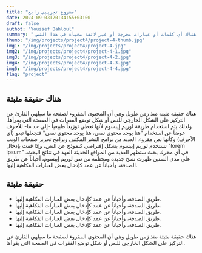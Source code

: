 ```yaml
---
title: "مشروع تجريبي رابع"
date: 2024-09-03T20:34:55+03:00
draft: false
authot: "Youssef Bahloul"
summary: " هنالك العديد من الأنواع المتوفرة لنصوص لوريم إيبسوم، ولكن الغالبية تم تعديلها بشكل ما عبر إدخال بعض النوادر أو الكلمات العشوائية إلى النص. إن كنت تريد أن تستخدم نص لوريم إيبسوم ما، عليك أن تتحقق أولاً أن ليس هناك أي كلمات أو عبارات محرجة أو غير لائقة مخبأة في هذا النص. "
thumb: "/img/projects/project4/project-4-thumb.jpg"
img1: "/img/projects/project4/project-4.jpg"
img2: "/img/projects/project4/project-4-1.jpg"
img3: "/img/projects/project4/project-4-2.jpg"
img4: "/img/projects/project4/project-4-3.jpg"
img5: "/img/projects/project4/project-4-4.jpg"
flag: "project"
---
```


## هناك حقيقة مثبتة

هناك حقيقة مثبتة منذ زمن طويل وهي أن المحتوى المقروء لصفحة ما سيلهي القارئ عن التركيز على الشكل الخارجي للنص أو شكل توضع الفقرات في الصفحة التي يقرأها. ولذلك يتم استخدام طريقة لوريم إيبسوم لأنها تعطي توزيعاَ طبيعياَ -إلى حد ما- للأحرف عوضاً عن استخدام "هنا يوجد محتوى نصي، هنا يوجد محتوى نصي" فتجعلها تبدو (أي الأحرف) وكأنها نص مقروء. العديد من برامح النشر المكتبي وبرامح تحرير صفحات الويب تستخدم لوريم إيبسوم بشكل إفتراضي كنموذج عن النص، وإذا قمت بإدخال "lorem ipsum" في أي محرك بحث ستظهر العديد من المواقع الحديثة العهد في نتائج البحث. على مدى السنين ظهرت نسخ جديدة ومختلفة من نص لوريم إيبسوم، أحياناً عن طريق الصدفة، وأحياناً عن عمد كإدخال بعض العبارات الفكاهية إليها.

## حقيقة مثبتة

-  طريق الصدفة، وأحياناً عن عمد كإدخال بعض العبارات الفكاهية إليها.
-  طريق الصدفة، وأحياناً عن عمد كإدخال بعض العبارات الفكاهية إليها.
-  طريق الصدفة، وأحياناً عن عمد كإدخال بعض العبارات الفكاهية إليها.
-  طريق الصدفة، وأحياناً عن عمد كإدخال بعض العبارات الفكاهية إليها.
-  طريق الصدفة، وأحياناً عن عمد كإدخال بعض العبارات الفكاهية إليها.

هناك حقيقة مثبتة منذ زمن طويل وهي أن المحتوى المقروء لصفحة ما سيلهي القارئ عن التركيز على الشكل الخارجي للنص أو شكل توضع الفقرات في الصفحة التي يقرأها.